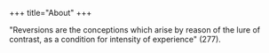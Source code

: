 +++
title="About"
+++

"Reversions are the conceptions which arise by reason of the lure of contrast,
as a condition for intensity of experience" (277).
